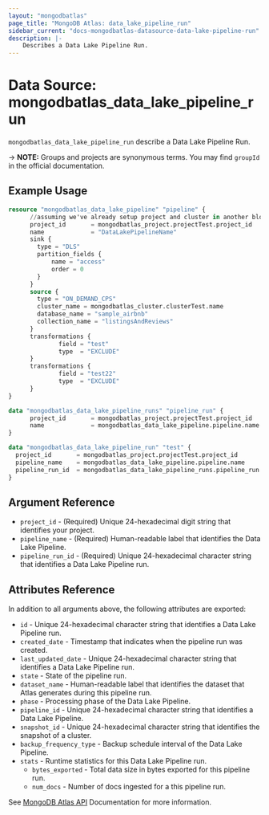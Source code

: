 ```yaml
---
layout: "mongodbatlas"
page_title: "MongoDB Atlas: data_lake_pipeline_run"
sidebar_current: "docs-mongodbatlas-datasource-data-lake-pipeline-run"
description: |-
    Describes a Data Lake Pipeline Run.
---
```


# Data Source: mongodbatlas_data_lake_pipeline_run

`mongodbatlas_data_lake_pipeline_run` describe a Data Lake Pipeline Run.


-> **NOTE:** Groups and projects are synonymous terms. You may find `groupId` in the official documentation.

## Example Usage

```terraform
resource "mongodbatlas_data_lake_pipeline" "pipeline" {
      //assuming we've already setup project and cluster in another block
      project_id       = mongodbatlas_project.projectTest.project_id
      name             = "DataLakePipelineName"
      sink {
        type = "DLS"
        partition_fields {
            name = "access"
            order = 0
        }
      }
      source {
        type = "ON_DEMAND_CPS"
        cluster_name = mongodbatlas_cluster.clusterTest.name
        database_name = "sample_airbnb"
        collection_name = "listingsAndReviews"
      }
      transformations {
              field = "test"
              type  = "EXCLUDE"
      }
      transformations {
              field = "test22"
              type  = "EXCLUDE"
      }
}

data "mongodbatlas_data_lake_pipeline_runs" "pipeline_run" {
      project_id       = mongodbatlas_project.projectTest.project_id
      name             = mongodbatlas_data_lake_pipeline.pipeline.name
}

data "mongodbatlas_data_lake_pipeline_run" "test" {
  project_id       = mongodbatlas_project.projectTest.project_id
  pipeline_name    = mongodbatlas_data_lake_pipeline.pipeline.name
  pipeline_run_id  = mongodbatlas_data_lake_pipeline_runs.pipeline_run.results.0.pipeline_run_id   # pipeline_run_id will only be returned if a schedule or ondemand run is active
}
```

## Argument Reference

* `project_id` - (Required) Unique 24-hexadecimal digit string that identifies your project.
* `pipeline_name` - (Required) Human-readable label that identifies the Data Lake Pipeline.
* `pipeline_run_id` - (Required) Unique 24-hexadecimal character string that identifies a Data Lake Pipeline run.

## Attributes Reference

In addition to all arguments above, the following attributes are exported:

* `id` - Unique 24-hexadecimal character string that identifies a Data Lake Pipeline run.
* `created_date` - Timestamp that indicates when the pipeline run was created.
* `last_updated_date` - Unique 24-hexadecimal character string that identifies a Data Lake Pipeline run.
* `state` - State of the pipeline run.
* `dataset_name` - Human-readable label that identifies the dataset that Atlas generates during this pipeline run. 
* `phase` - Processing phase of the Data Lake Pipeline.
* `pipeline_id` - Unique 24-hexadecimal character string that identifies a Data Lake Pipeline.
* `snapshot_id` - Unique 24-hexadecimal character string that identifies the snapshot of a cluster.
* `backup_frequency_type` - Backup schedule interval of the Data Lake Pipeline.
* `stats` - Runtime statistics for this Data Lake Pipeline run.
  * `bytes_exported` - Total data size in bytes exported for this pipeline run.
  * `num_docs` - Number of docs ingested for a this pipeline run.

See [MongoDB Atlas API](https://www.mongodb.com/docs/atlas/reference/api-resources-spec/#tag/Data-Lake-Pipelines/operation/getPipelineRun) Documentation for more information.